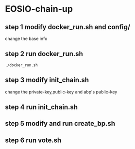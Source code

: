 # EOSIO-chain-up

## step 1 modify docker_run.sh and config/ 
change the base info
## step 2 run docker_run.sh
``` ./docker_run.sh ```

## step 3 modify init_chain.sh
change the private-key,public-key and abp's public-key
## step 4 run init_chain.sh

## step 5 modify and run create_bp.sh

## step 6 run vote.sh
